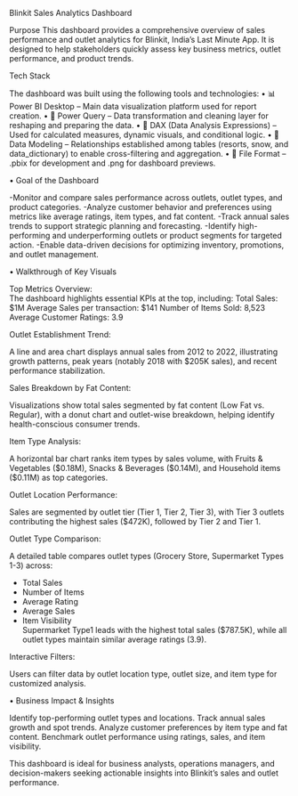 Blinkit Sales Analytics Dashboard

Purpose
This dashboard provides a comprehensive overview of sales performance and outlet analytics for Blinkit, India’s Last Minute App. It is designed to help stakeholders quickly assess key business metrics, outlet performance, and product trends.


Tech Stack

The dashboard was built using the following tools and technologies:
•	📊 Power BI Desktop – Main data visualization platform used for report creation.
•	📂 Power Query – Data transformation and cleaning layer for reshaping and preparing the data.
•	🧠 DAX (Data Analysis Expressions) – Used for calculated measures, dynamic visuals, and conditional logic.
•	📝 Data Modeling – Relationships established among tables (resorts, snow, and data_dictionary) to enable cross-filtering and aggregation.
•	📁 File Format – .pbix for development and .png for dashboard previews.


•	Goal of the Dashboard

-Monitor and compare sales performance across outlets, outlet types, and product categories.
-Analyze customer behavior and preferences using metrics like average ratings, item types, and fat content.
-Track annual sales trends to support strategic planning and forecasting.
-Identify high-performing and underperforming outlets or product segments for targeted action.
-Enable data-driven decisions for optimizing inventory, promotions, and outlet management.

•	Walkthrough of Key Visuals

 Top Metrics Overview:  
 The dashboard highlights essential KPIs at the top, including:
 Total Sales: $1M
  Average Sales per transaction: $141
  Number of Items Sold: 8,523
  Average Customer Ratings: 3.9

Outlet Establishment Trend:  

  A line and area chart displays annual sales from 2012 to 2022, illustrating growth patterns, peak years (notably 2018 with $205K sales), and recent performance stabilization.

Sales Breakdown by Fat Content: 

  Visualizations show total sales segmented by fat content (Low Fat vs. Regular), with a donut chart and outlet-wise breakdown, helping identify health-conscious consumer trends.

Item Type Analysis:  

  A horizontal bar chart ranks item types by sales volume, with Fruits & Vegetables ($0.18M), Snacks & Beverages ($0.14M), and Household items ($0.11M) as top categories.

Outlet Location Performance:

  Sales are segmented by outlet tier (Tier 1, Tier 2, Tier 3), with Tier 3 outlets contributing the highest sales ($472K), followed by Tier 2 and Tier 1.

Outlet Type Comparison:  

  A detailed table compares outlet types (Grocery Store, Supermarket Types 1-3) across:
  - Total Sales
  - Number of Items
  - Average Rating
  - Average Sales
  - Item Visibility  
  Supermarket Type1 leads with the highest total sales ($787.5K), while all outlet types maintain similar average ratings (3.9).

Interactive Filters:  

  Users can filter data by outlet location type, outlet size, and item type for customized analysis.

•	Business Impact & Insights

Identify top-performing outlet types and locations.
Track annual sales growth and spot trends.
             Analyze customer preferences by item type and fat content.
             Benchmark outlet performance using ratings, sales, and item visibility.
 
This dashboard is ideal for business analysts, operations managers, and decision-makers seeking actionable insights into Blinkit’s sales and outlet performance.
